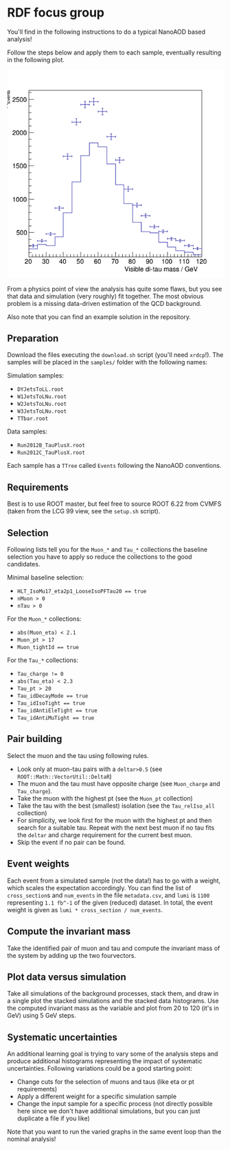 # RDF focus group

You'll find in the following instructions to do a typical NanoAOD based analysis!

Follow the steps below and apply them to each sample, eventually resulting in the following plot.

![](plot.png)

From a physics point of view the analysis has quite some flaws, but you see that data and simulation (very roughly) fit together. The most obvious problem is a missing data-driven estimation of the QCD background.

Also note that you can find an example solution in the repository.

## Preparation

Download the files executing the `download.sh` script (you'll need `xrdcp`!). The samples will be placed in the `samples/` folder with the following names:

Simulation samples:

- `DYJetsToLL.root`
- `W1JetsToLNu.root`
- `W2JetsToLNu.root`
- `W3JetsToLNu.root`
- `TTbar.root`

Data samples:

- `Run2012B_TauPlusX.root`
- `Run2012C_TauPlusX.root`

Each sample has a `TTree` called `Events` following the NanoAOD conventions.

## Requirements

Best is to use ROOT master, but feel free to source ROOT 6.22 from CVMFS (taken from the LCG 99 view, see the `setup.sh` script).

## Selection

Following lists tell you for the `Muon_*` and `Tau_*` collections the baseline selection you have to apply so reduce the collections to the good candidates.

Minimal baseline selection:

- `HLT_IsoMu17_eta2p1_LooseIsoPFTau20 == true`
- `nMuon > 0`
- `nTau > 0`

For the `Muon_*` collections:

- `abs(Muon_eta) < 2.1`
- `Muon_pt > 17`
- `Muon_tightId == true`

For the `Tau_*` collections:

- `Tau_charge != 0`
- `abs(Tau_eta) < 2.3`
- `Tau_pt > 20`
- `Tau_idDecayMode == true`
- `Tau_idIsoTight == true`
- `Tau_idAntiEleTight == true`
- `Tau_idAntiMuTight == true`

## Pair building

Select the muon and the tau using following rules.

- Look only at muon-tau pairs with a `deltar>0.5` (see `ROOT::Math::VectorUtil::DeltaR`)
- The muon and the tau must have opposite charge (see `Muon_charge` and `Tau_charge`).
- Take the muon with the highest pt (see the `Muon_pt` collection)
- Take the tau with the best (smallest) isolation (see the `Tau_relIso_all` collection)
- For simplicity, we look first for the muon with the highest pt and then search for a suitable tau. Repeat with the next best muon if no tau fits the `deltar` and charge requirement for the current best muon.
- Skip the event if no pair can be found.

## Event weights

Each event from a simulated sample (not the data!) has to go with a weight, which scales the expectation accordingly. You can find the list of `cross_section`s and `num_events` in the file `metadata.csv`, and `lumi` is `1100` representing `1.1 fb^-1` of the given (reduced) dataset. In total, the event weight is given as `lumi * cross_section / num_events`.

## Compute the invariant mass

Take the identified pair of muon and tau and compute the invariant mass of the system by adding up the two fourvectors.

## Plot data versus simulation

Take all simulations of the background processes, stack them, and draw in a single plot the stacked simulations and the stacked data histograms. Use the computed invariant mass as the variable and plot from 20 to 120 (it's in GeV) using 5 GeV steps.

## Systematic uncertainties

An additional learning goal is trying to vary some of the analysis steps and produce additional histograms representing the impact of systematic uncertainties. Following variations could be a good starting point:

- Change cuts for the selection of muons and taus (like eta or pt requirements)
- Apply a different weight for a specific simulation sample
- Change the input sample for a specific process (not directly possible here since we don't have additional simulations, but you can just duplicate a file if you like)

Note that you want to run the varied graphs in the same event loop than the nominal analysis!
